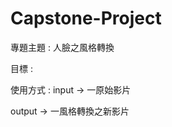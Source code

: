 # Capstone-Project
<p>專題主題 : 人臉之風格轉換<p>
<p>目標 : <p>
<p>使用方式 : input -> 一原始影片<p>
<p>          output -> 一風格轉換之新影片<p>  
